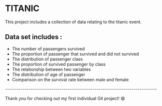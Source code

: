 # TITANIC

This project includes a collection of data relating to the titanic event.

## Data set includes :

-   The number of passengers survived
-   The proportion of passenger that survived and did not survived
-   The distribution of passenger class
-   The proportion of survived passenger by class
-   The relationship between two variables
-   The distribution of age of passenger
-   Comparison on the survival rate between male and female

\-\-\-\-\-\-\-\-\-\-\-\-\-\-\-\-\-\-\-\-\-\-\-\-\-\-\-\-\-\-\-\-\-\-\-\-\-\-\-\-\-\-\-\-\-\-\-\-\-\-\-\-\-\-\-\-\-\-\-\-\-\-\-\-\-\-\-\-\-\-\-\-\-\-\-\-\--

Thank you for checking out my first individual Git project! 😄
